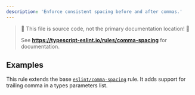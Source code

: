 ```yaml
---
description: 'Enforce consistent spacing before and after commas.'
---
```


> 🛑 This file is source code, not the primary documentation location! 🛑
>
> See **<https://typescript-eslint.io/rules/comma-spacing>** for documentation.

## Examples

This rule extends the base [`eslint/comma-spacing`](https://eslint.org/docs/rules/comma-spacing) rule.
It adds support for trailing comma in a types parameters list.
